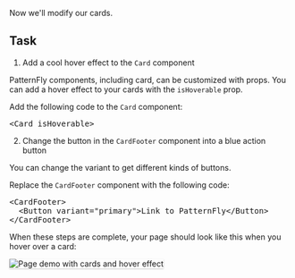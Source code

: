 Now we'll modify our cards.

## Task

1) Add a cool hover effect to the `Card` component

PatternFly components, including card, can be customized with props. You can add a hover effect to your cards with the `isHoverable` prop.

Add the following code to the `Card` component:

<pre class="file" data-target="clipboard">
&lt;Card isHoverable&gt;
</pre>


2) Change the button in the `CardFooter` component into a blue action button

You can change the variant to get different kinds of buttons.

Replace the `CardFooter` component with the following code:

<pre class="file" data-target="clipboard">
&lt;CardFooter&gt;
  &lt;Button variant="primary"&gt;Link to PatternFly&lt;/Button&gt;
&lt;/CardFooter&gt;
</pre>

When these steps are complete, your page should look like this when you hover over a card:

<img src="components-advanced/assets/step3.png" alt="Page demo with cards and hover effect" style="box-shadow: rgba(3, 3, 3, 0.2) 0px 1.25px 2.5px 0px;" />
